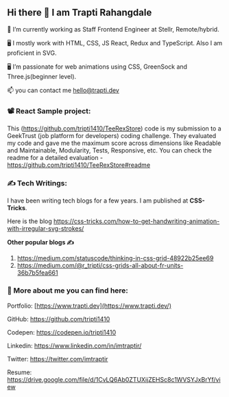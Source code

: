 ## Hi there 👋 I am Trapti Rahangdale

🔭 I’m currently working as Staff Frontend Engineer at Stellr, Remote/hybrid. 

🖥 I mostly work with HTML, CSS, JS React, Redux and TypeScript. Also I am proficient in SVG. 

🖥 I’m passionate for web animations using CSS, GreenSock and Three.js(beginner level). 

📫 you can contact me hello@trapti.dev

### 📽 React Sample project:

This (https://github.com/tripti1410/TeeRexStore) code is my submission to a GeekTrust (job platform for developers) coding challenge. They evaluated my code and gave me the maximum score across dimensions like Readable and Maintainable, Modularity, Tests, Responsive, etc. You can check the readme for a detailed evaluation - https://github.com/tripti1410/TeeRexStore#readme

### ✍ Tech Writings:

I have been writing tech blogs for a few years. I am published at **CSS-Tricks**.

Here is the blog https://css-tricks.com/how-to-get-handwriting-animation-with-irregular-svg-strokes/

   **Other popular blogs ✍**

   1. https://medium.com/statuscode/thinking-in-css-grid-48922b25ee69
   2. https://medium.com/@r_tripti/css-grids-all-about-fr-units-36b7b5fea661

### 🔗 More about me you can find here:

Portfolio: [https://www.trapti.dev](https://www.trapti.dev/)

GitHub: https://github.com/tripti1410

Codepen: https://codepen.io/tripti1410

Linkedin: https://www.linkedin.com/in/imtraptir/

Twitter: https://twitter.com/imtraptir

Resume: https://drive.google.com/file/d/1CvLQ6Ab0ZTUXijZEHSc8c1WVSYJxBrYf/view
